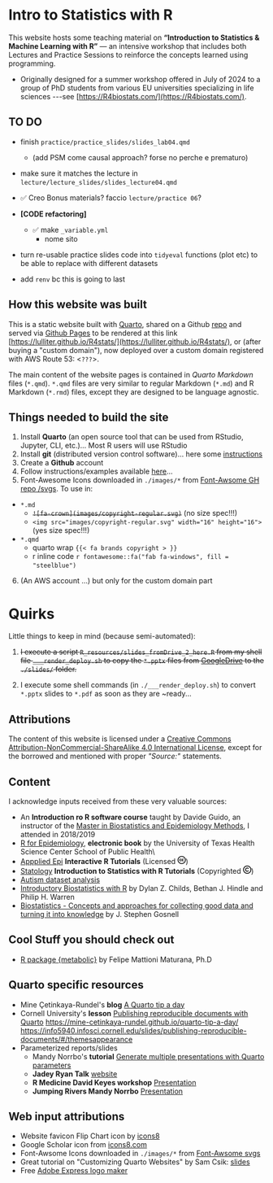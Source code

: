 # Intro to Statistics with R

This website hosts some teaching material on **“Introduction to Statistics & Machine Learning with R”** — an intensive workshop that includes both Lectures and Practice Sessions to reinforce the concepts learned using programming. 

+ Originally designed for a summer workshop offered in July of 2024 to a group of PhD students from various EU universities specializing in life sciences ---see [https://R4biostats.com/](https://R4biostats.com/). 


## TO DO

+ finish `practice/practice_slides/slides_lab04.qmd`
  + (add PSM come causal approach? forse no perche e prematuro) 
+ make sure it matches the lecture in `lecture/lecture_slides/slides_lecture04.qmd`  
+ ✅ Creo Bonus materials? faccio `lecture/practice 06`?  


+ **[CODE refactoring]**
  + ✅ make  `_variable.yml`
    + nome sito 
+ turn re-usable practice slides code into `tidyeval` functions (plot etc) to be able to replace with different datasets 
+ add `renv` bc this is going to last 

## How this website was built

This is a static website built with [Quarto](https://quarto.org/), shared on a Github [repo](https://github.com/Lulliter/R4biostats) and served via [Github Pages](https://docs.github.com/en/pages/getting-started-with-github-pages/configuring-a-publishing-source-for-your-github-pages-site) to be rendered at this link [https://lulliter.github.io/R4stats/](https://lulliter.github.io/R4stats/), or (after buying a "custom domain"), now deployed over a custom domain registered with AWS Route 53: <`???`>.

The main content of the website pages is contained in *Quarto Markdown* files (`*.qmd`). `*.qmd` files are very similar to regular Markdown (`*.md`) and R Markdown (`*.rmd`) files, except they are designed to be language agnostic.

## Things needed to build the site

1. Install **Quarto** (an open source tool that can be used from RStudio, Jupyter, CLI, etc.)... Most R users will use RStudio
2. Install **git** (distributed version control software)... here some [instructions](https://github.com/git-guides)
3. Create a **Github** account
4. Follow instructions/examples available [here](https://quarto.org/docs/websites/)...
5. Font-Awesome Icons downloaded in `./images/*` from [Font-Awsome GH repo /svgs](https://github.com/FortAwesome/Font-Awesome/tree/6.x/svgs). To use in:

- `*.md`
  - ~~`![fa-crown](images/copyright-regular.svg)`~~ (no size spec!!!)
  - `<img src="images/copyright-regular.svg" width="16" height="16">` (yes size spec!!!)
- `*.qmd`
  - quarto wrap `{{< fa brands copyright > }}`
  - r inline code `r fontawesome::fa("fab fa-windows", fill = "steelblue")`

6. (An AWS account ...) but only for the custom domain part


# Quirks 
Little things to keep in mind (because semi-automated): 

1. ~~I execute a script `R_resources/slides_fromDrive_2_here.R` from my shell file `___render_deploy.sh` to copy the `*.pptx` files from [GoogleDrive](https://drive.google.com/drive/folders/1mkits-PaRC8SGnDuMn2h_bKHAVTHXI50?usp=drive_link) to the `./slides/` folder.~~

2. I execute some shell commands (in `./___render_deploy.sh`) to convert `*.pptx` slides to `*.pdf` as soon as they are ~ready... 


## Attributions

The content of this website is licensed under a [Creative Commons Attribution-NonCommercial-ShareAlike 4.0 International License](https://creativecommons.org/licenses/by-sa/4.0/), except for the borrowed and mentioned with proper *"Source:"* statements.

## Content

I acknowledge inputs received from these very valuable sources:

- An **Introduction ro R software course** taught by Davide Guido, an instructor of the [Master in Biostatistics and Epidemiology Methods](https://spmsf.unipv.it/master/bioepic/index.html), I attended in 2018/2019
- [R for Epidemiology](https://www.r4epi.com/), **electronic book** by the University of Texas Health Science Center School of Public Health\
- [Appplied Epi](https://appliedepi.org/tutorial/) **Interactive R Tutorials** (Licensed <img src="images/creative-commons.svg" width="16" height="16"/>)
- [Statology](https://www.statology.org/) **Introduction to Statistics with R Tutorials** (Copyrighted <img src="images/copyright-regular.svg" width="16" height="16"/>)
- [Autism dataset analysis](Sydney-informatics-hub-github.io)
- [Introductory Biostatistics with R](https://tuos-bio-data-skills.github.io/intro-stats-book/index.html) by Dylan Z. Childs, Bethan J. Hindle and Philip H. Warren
- [Biostatistics - Concepts and approaches for collecting good data and turning it into knowledge](https://jsgosnell.github.io/cuny_biostats_book/content/getting_started/getting_started.html) by J. Stephen Gosnell

## Cool Stuff you should check out

- [R package {metabolic}](https://fmmattioni.github.io/metabolic/) by Felipe Mattioni Maturana, Ph.D

## Quarto specific resources

- Mine Çetinkaya-Rundel's **blog** [ A Quarto tip a day](https://mine-cetinkaya-rundel.github.io/quarto-tip-a-day/)
- Cornell University's **lesson** [Publishing reproducible documents with Quarto](https://info5940.infosci.cornell.edu/slides/publishing-reproducible-documents/#/themesappearance) 
https://mine-cetinkaya-rundel.github.io/quarto-tip-a-day/
https://info5940.infosci.cornell.edu/slides/publishing-reproducible-documents/#/themesappearance
- Parameterized reports/slides 
  + Mandy Norrbo's **tutorial** [Generate multiple presentations with Quarto parameters](https://www.jumpingrivers.com/blog/r-parameterised-presentations-quarto/)
  + **Jadey Ryan Talk** [website](https://jadeyryan.quarto.pub/rladies-dc-quarto-params/materials.html)
  + **R Medicine David Keyes workshop** [Presentation](https://static.sched.com/hosted_files/rmed2023a/9c/parameterized-reporting-slides.pdf)
  + **Jumping Rivers Mandy Norrbo** [Presentation](https://www.jumpingrivers.com/blog/r-parameterised-presentations-quarto/)


## Web input attributions

<!-- - Favicon1 (giallo) <a target="_blank" href="https://icons8.com/icon/110187/grafico-combinato">Grafico combinato</a> icona di <a target="_blank" href="https://icons8.com">Icons8</a> -->
- Website favicon Flip Chart icon by [icons8](https://icons8.com/icon/7emdDeJ5w6gv/flip-chart)
- Google Scholar icon from [icons8.com](https://icons8.com/icon/pU44R9xgF3wq/google-scholar)
- Font-Awsome Icons downloaded in `./images/*` from [Font-Awsome svgs](https://github.com/FortAwesome/Font-Awesome/tree/6.x/svgs)
- Great tutorial on "Customizing Quarto Websites" by Sam Csik: [slides](https://ucsb-meds.github.io/customizing-quarto-websites/#/title-slide)
- Free [Adobe Express logo maker](https://www.adobe.com/express/create/logo)
